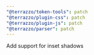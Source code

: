 ```yaml
---
"@terrazzo/token-tools": patch
"@terrazzo/plugin-css": patch
"@terrazzo/plugin-js": patch
"@terrazzo/parser": patch
---
```


Add support for inset shadows
